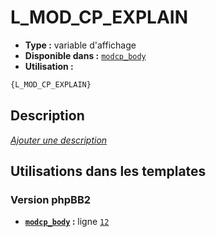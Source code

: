 # L_MOD_CP_EXPLAIN
* __Type :__ variable d'affichage
* __Disponible dans :__ [`modcp_body`](../tpl/var/modcp_body.md#readme)
* __Utilisation :__

```html
{L_MOD_CP_EXPLAIN}
```

## Description
[*Ajouter une description*](https://fa-tvars.appspot.com/var/L_MOD_CP_EXPLAIN)

## Utilisations dans les templates

### Version phpBB2
* __[`modcp_body`](../tpl/var/modcp_body.md#readme) :__ ligne [`12`](../tpl/src/subsilver/modcp_body.tpl#L12)